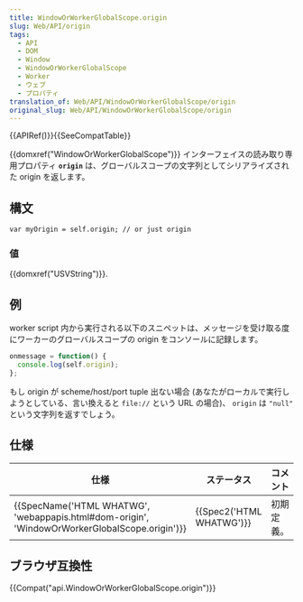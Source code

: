 ```yaml
---
title: WindowOrWorkerGlobalScope.origin
slug: Web/API/origin
tags:
  - API
  - DOM
  - Window
  - WindowOrWorkerGlobalScope
  - Worker
  - ウェブ
  - プロパティ
translation_of: Web/API/WindowOrWorkerGlobalScope/origin
original_slug: Web/API/WindowOrWorkerGlobalScope/origin
---
```

{{APIRef()}}{{SeeCompatTable}}

{{domxref("WindowOrWorkerGlobalScope")}} インターフェイスの読み取り専用プロパティ **`origin`** は、グローバルスコープの文字列としてシリアライズされた origin を返します。

## 構文

    var myOrigin = self.origin; // or just origin

### 値

{{domxref("USVString")}}.

## 例

worker script 内から実行される以下のスニペットは、メッセージを受け取る度にワーカーのグローバルスコープの origin をコンソールに記録します。

```js
onmessage = function() {
  console.log(self.origin);
};
```

もし origin が scheme/host/port tuple 出ない場合 (あなたがローカルで実行しようとしている、言い換えると `file://` という URL の場合)、 `origin` は `"null"` という文字列を返すでしょう。

## 仕様

| 仕様                                                                                                                         | ステータス                       | コメント   |
| ---------------------------------------------------------------------------------------------------------------------------- | -------------------------------- | ---------- |
| {{SpecName('HTML WHATWG', 'webappapis.html#dom-origin', 'WindowOrWorkerGlobalScope.origin')}} | {{Spec2('HTML WHATWG')}} | 初期定義。 |

## ブラウザ互換性

{{Compat("api.WindowOrWorkerGlobalScope.origin")}}
